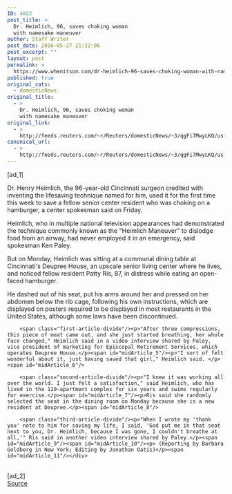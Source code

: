 ```yaml
---
ID: 4022
post_title: >
  Dr. Heimlich, 96, saves choking woman
  with namesake maneuver
author: Staff Writer
post_date: 2016-05-27 21:22:06
post_excerpt: ""
layout: post
permalink: >
  https://www.whenitson.com/dr-heimlich-96-saves-choking-woman-with-namesake-maneuver/
published: true
original_cats:
  - domesticNews
original_title:
  - >
    Dr. Heimlich, 96, saves choking woman
    with namesake maneuver
original_link:
  - >
    http://feeds.reuters.com/~r/Reuters/domesticNews/~3/qgFi7MwyLKQ/us-people-heimlich-idUSKCN0YI1VT
canonical_url:
  - >
    http://feeds.reuters.com/~r/Reuters/domesticNews/~3/qgFi7MwyLKQ/us-people-heimlich-idUSKCN0YI1VT
---
```

 [ad_1]
<br><div id="articleText">
<span id="midArticle_start"/>

<span id="midArticle_0"/><span class="focusParagraph" readability="7"><p><span class="articleLocatio&lt;/span&gt;n">Dr. Henry Heimlich, the 96-year-old Cincinnati surgeon credited with inventing the lifesaving technique named for him, used it for the first time this week to save a fellow senior center resident who was choking on a hamburger, a center spokesman said on Friday.</span></p></span><span id="midArticle_1"/><p>Heimlich, who in multiple national television appearances had demonstrated the technique commonly known as the "Heimlich Maneuver" to dislodge food from an airway, had never employed it in an emergency, said spokesman Ken Paley.</p><span id="midArticle_2"/><p>But on Monday, Heimlich was sitting at a communal dining table at Cincinnati's Deupree House, an upscale senior living center where he lives, and noticed fellow resident Patty Ris, 87, in distress while eating an open-faced hamburger. </p><span id="midArticle_3"/><p>He dashed out of his seat, put his arms around her and pressed on her abdomen below the rib cage, following his own instructions, which are displayed on posters required to be displayed in most restaurants in the United States, although some laws have been discontinued. </p><span id="midArticle_4"/>
        
        <span class="first-article-divide"/><p>"After three compressions, this piece of meat came out, and she just started breathing, her whole face changed," Heimlich said in a video interview shared by Paley, vice president of marketing for Episcopal Retirement Services, which operates Deupree House.</p><span id="midArticle_5"/><p>"I sort of felt wonderful about it, just having saved that girl," Heimlich said. </p><span id="midArticle_6"/>
        
        <span class="second-article-divide"/><p>"I knew it was working all over the world. I just felt a satisfaction," said Heimlich, who has lived in the 120-apartment complex for six years and swims regularly for exercise.</p><span id="midArticle_7"/><p>Ris said she randomly selected the seat in the dining room on Monday because she is a new resident at Deupree.</p><span id="midArticle_8"/>
        
        <span class="third-article-divide"/><p>"When I wrote my 'thank you' note to him for saving my life, I said, 'God put me in that seat next to you, Dr. Heimlich, because I was gone, I couldn't breathe at all,'" Ris said in another video interview shared by Paley.</p><span id="midArticle_9"/><span id="midArticle_10"/><p> (Reporting by Barbara Goldberg in New York; Editing by Jonathan Oatis)</p><span id="midArticle_11"/></div>
<br>[ad_2]
<br><a href="http://feeds.reuters.com/~r/Reuters/domesticNews/~3/qgFi7MwyLKQ/us-people-heimlich-idUSKCN0YI1VT">Source </a>